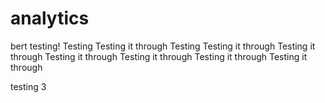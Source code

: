 # analytics
bert testing!
Testing
Testing it through
Testing
Testing it through
Testing it through
Testing it through
Testing it through
Testing it through
Testing it through


testing 3
